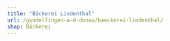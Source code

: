 ```yaml
---
title: "Bäckerei Lindenthal"
url: /gundelfingen-a-d-donau/baeckerei-lindenthal/
shop: Bäckerei
---
```

